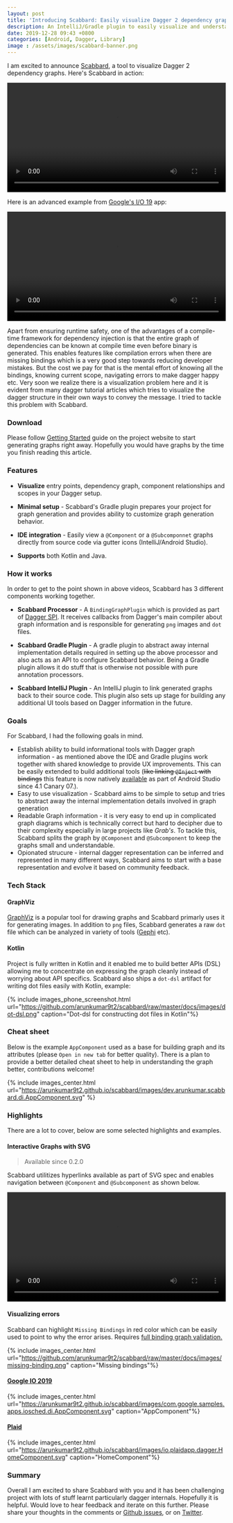 ```yaml
---
layout: post
title: 'Introducing Scabbard: Easily visualize Dagger 2 dependency graphs'
description: An IntelliJ/Gradle plugin to easily visualize and understand Dagger 2 graphs from within IDE.
date: 2019-12-28 09:43 +0800
categories: [Android, Dagger, Library]
image : /assets/images/scabbard-banner.png
---
```


I am excited to announce [Scabbard](https://arunkumar9t2.github.io/scabbard/), a tool to visualize Dagger 2 dependency graphs. Here's Scabbard in action:

<video width="100%" controls>
  <source src="https://github.com/arunkumar9t2/scabbard/raw/master/docs/video/ViewComponent.mp4" type="video/mp4">
  Your browser does not support the video tag.
</video>

Here is an advanced example from [Google's I/O 19](https://github.com/google/iosched) app:

<video width="100%" controls>
  <source src="https://github.com/arunkumar9t2/scabbard/raw/master/docs/video/iosched_appcomponent.mp4" type="video/mp4">
  Your browser does not support the video tag.
</video>

Apart from ensuring runtime safety, one of the advantages of a compile-time framework for dependency injection is that the entire graph of dependencies can be known at compile time even before binary is generated. This enables features like compilation errors when there are missing bindings which is a very good step towards reducing developer mistakes. But the cost we pay for that is the mental effort of knowing all the bindings, knowing current scope, navigating errors to make dagger happy etc. Very soon we realize there is a visualization problem here and it is evident from many dagger tutorial articles which tries to visualize the dagger structure in their own ways to convey the message. I tried to tackle this problem with Scabbard.

### Download

Please follow [Getting Started](https://arunkumar9t2.github.io/scabbard/) guide on the project website to start generating graphs right away. Hopefully you would have graphs by the time you finish reading this article.

### Features

* **Visualize** entry points, dependency graph, component relationships and scopes in your Dagger setup.

* **Minimal setup** - Scabbard's Gradle plugin prepares your project for graph generation and provides ability to customize graph generation behavior.

* **IDE integration** - Easily view a `@Component` or a `@Subcomponnet` graphs directly from source code via gutter icons (IntelliJ/Android Studio).

* **Supports** both Kotlin and Java.

### How it works

In order to get to the point shown in above videos, Scabbard has 3 different components working together.

* **Scabbard Processor** - A `BindingGraphPlugin` which is provided as part of [Dagger SPI](https://dagger.dev/spi.html). It receives callbacks from Dagger's main compiler about graph information and is responsible for generating `png` images and `dot` files.

* **Scabbard Gradle Plugin** - A gradle plugin to abstract away internal implementation details required in setting up the above processor and also acts as an API to configure Scabbard behavior. Being a Gradle plugin allows it do stuff that is otherwise not possible with pure annotation processors.

* **Scabbard IntelliJ Plugin** - An IntelliJ plugin to link generated graphs back to their source code. This plugin also sets up stage for building any additional UI tools based on Dagger information in the future.

### Goals

For Scabbard, I had the following goals in mind.

* Establish ability to build informational tools with Dagger graph information - as mentioned above the IDE and Gradle plugins work together with shared knowledge to provide UX improvements. This can be easily extended to build additional tools (~~like linking `@Inject` with bindings~~ this feature is now natively [available](https://medium.com/androiddevelopers/dagger-navigation-support-in-android-studio-49aa5d149ec9) as part of Android Studio since 4.1 Canary 07.).
* Easy to use visualization - Scabbard aims to be simple to setup and tries to abstract away the internal implementation details involved in graph generation
* Readable Graph information - it is very easy to end up in complicated graph diagrams which is technically correct but hard to decipher due to their complexity especially in large projects like _Grab's_. To tackle this, Scabbard splits the graph by `@Component` and `@Subcomponent` to keep the graphs small and understandable.
* Opionated strucure - internal dagger representation can be inferred and represented in many different ways, Scabbard aims to start with a base representation and evolve it based on community feedback.

### Tech Stack

#### GraphViz

[GraphViz](https://www.graphviz.org/) is a popular tool for drawing graphs and Scabbard primarly uses it for generating images. In addition to `png` files, Scabbard generates a raw `dot` file which can be analyzed in variety of tools ([Gephi](https://gephi.org/) etc).

#### Kotlin

Project is fully written in Kotlin and it enabled me to build better APIs (DSL) allowing me to concentrate on expressing the graph cleanly instead of worrying about API specifics. Scabbard also ships a `dot-dsl` artifact for writing dot files easily with Kotlin, example:

{% include images_phone_screenshot.html url="https://github.com/arunkumar9t2/scabbard/raw/master/docs/images/dot-dsl.png" caption="Dot-dsl for constructing dot files in Kotlin"%}

### Cheat sheet

Below is the example `AppComponent` used as a base for building graph and its attributes (please `Open in new tab` for better quality). There is a plan to provide a better detailed cheat sheet to help in understanding the graph better, contributions welcome!

{% include images_center.html url="https://arunkumar9t2.github.io/scabbard/images/dev.arunkumar.scabbard.di.AppComponent.svg" %}

### Highlights

There are a lot to cover, below are some selected highlights and examples.

#### Interactive Graphs with SVG

> Available since 0.2.0

Scabbard utilitizes hyperlinks available as part of SVG spec and enables navigation between `@Component` and `@Subcomponent` as shown below.

<video width="100%" controls>
  <source src="https://arunkumar9t2.github.io/scabbard/video/svg_sample.mp4" type="video/mp4">
  Your browser does not support the video tag.
</video>

#### Visualizing errors

Scabbard can highlight `Missing Bindings` in red color which can be easily used to point to why the error arises. Requires [full binding graph validation.](https://arunkumar9t2.github.io/scabbard/configuration/#enable-full-binding-graph-validation)

{% include images_center.html url="https://github.com/arunkumar9t2/scabbard/raw/master/docs/images/missing-binding.png" caption="Missing bindings"%}

#### [Google IO 2019](https://github.com/google/iosched)

{% include images_center.html url="https://arunkumar9t2.github.io/scabbard/images/com.google.samples.apps.iosched.di.AppComponent.svg" caption="AppComponent"%}

#### [Plaid](https://github.com/android/plaid)

{% include images_center.html url="https://arunkumar9t2.github.io/scabbard/images/io.plaidapp.dagger.HomeComponent.svg" caption="HomeComponent"%}

### Summary

Overall I am excited to share Scabbard with you and it has been challenging project with lots of stuff learnt particularly dagger internals. Hopefully it is helpful. Would love to hear feedback and iterate on this further. Please share your thoughts in the comments or [Github issues](https://github.com/arunkumar9t2/scabbard/issues), or on [Twitter](https://twitter.com/arunkumar_9t2).